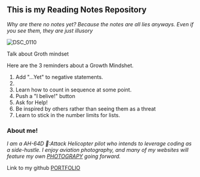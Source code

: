 ## This is my Reading Notes Repository
_Why are there no notes yet? Because the notes are all lies anyways. Even if you see them, they are just illusory_ 


![DSC_0110](https://user-images.githubusercontent.com/81983821/182227233-19fe61e8-5d38-473d-b6a0-92cd390c5338.jpg)


Talk about Groth mindset

Here are the 3 reminders about a Growth Mindshet. 

1. Add "...Yet" to negative statements. 
3. 
2. Learn how to count in sequence at some point.
4. Push a "I belive!" button
5. Ask for Help!
7. Be inspired by others rather than seeing them as a threat
6. Learn to stick in the number limits for lists.


### About me!

_I am a AH-64D 🚁:Attack Helicopter pilot who intends to leverage coding as a side-hustle. I enjoy aviation photography, and many of my websites will feature my own [PHOTOGRAPY](https://www.instagram.com/flyhighfreddy/?hl=en) going forward._

Link to my github [PORTFOLIO](https://github.com/FlyHighFreddy)

